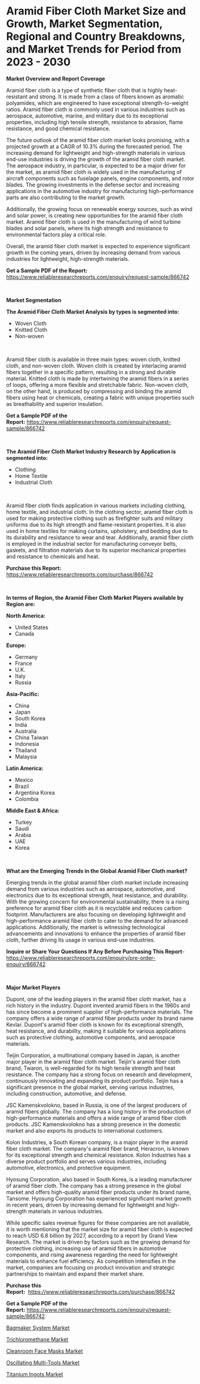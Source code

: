<p><h1>Aramid Fiber Cloth Market Size and Growth, Market Segmentation, Regional and Country Breakdowns, and Market Trends for Period from 2023 -  2030</h1></p><p><strong>Market Overview and Report Coverage</strong></p>
<p><p>Aramid fiber cloth is a type of synthetic fiber cloth that is highly heat-resistant and strong. It is made from a class of fibers known as aromatic polyamides, which are engineered to have exceptional strength-to-weight ratios. Aramid fiber cloth is commonly used in various industries such as aerospace, automotive, marine, and military due to its exceptional properties, including high tensile strength, resistance to abrasion, flame resistance, and good chemical resistance.</p><p>The future outlook of the aramid fiber cloth market looks promising, with a projected growth at a CAGR of 10.3% during the forecasted period. The increasing demand for lightweight and high-strength materials in various end-use industries is driving the growth of the aramid fiber cloth market. The aerospace industry, in particular, is expected to be a major driver for the market, as aramid fiber cloth is widely used in the manufacturing of aircraft components such as fuselage panels, engine components, and rotor blades. The growing investments in the defense sector and increasing applications in the automotive industry for manufacturing high-performance parts are also contributing to the market growth.</p><p>Additionally, the growing focus on renewable energy sources, such as wind and solar power, is creating new opportunities for the aramid fiber cloth market. Aramid fiber cloth is used in the manufacturing of wind turbine blades and solar panels, where its high strength and resistance to environmental factors play a critical role.</p><p>Overall, the aramid fiber cloth market is expected to experience significant growth in the coming years, driven by increasing demand from various industries for lightweight, high-strength materials.</p></p>
<p><strong>Get a Sample PDF of the Report:</strong> <a href="https://www.reliableresearchreports.com/enquiry/request-sample/866742">https://www.reliableresearchreports.com/enquiry/request-sample/866742</a></p>
<p>&nbsp;</p>
<p><strong>Market Segmentation</strong></p>
<p><strong>The Aramid Fiber Cloth Market Analysis by types is segmented into:</strong></p>
<p><ul><li>Woven Cloth</li><li>Knitted Cloth</li><li>Non-woven</li></ul></p>
<p>&nbsp;</p>
<p><p>Aramid fiber cloth is available in three main types: woven cloth, knitted cloth, and non-woven cloth. Woven cloth is created by interlacing aramid fibers together in a specific pattern, resulting in a strong and durable material. Knitted cloth is made by intertwining the aramid fibers in a series of loops, offering a more flexible and stretchable fabric. Non-woven cloth, on the other hand, is produced by compressing and binding the aramid fibers using heat or chemicals, creating a fabric with unique properties such as breathability and superior insulation.</p></p>
<p><strong>Get a Sample PDF of the Report:</strong>&nbsp;<a href="https://www.reliableresearchreports.com/enquiry/request-sample/866742">https://www.reliableresearchreports.com/enquiry/request-sample/866742</a></p>
<p>&nbsp;</p>
<p><strong>The Aramid Fiber Cloth Market Industry Research by Application is segmented into:</strong></p>
<p><ul><li>Clothing</li><li>Home Textile</li><li>Industrial Cloth</li></ul></p>
<p>&nbsp;</p>
<p><p>Aramid fiber cloth finds application in various markets including clothing, home textile, and industrial cloth. In the clothing sector, aramid fiber cloth is used for making protective clothing such as firefighter suits and military uniforms due to its high strength and flame-resistant properties. It is also used in home textiles for making curtains, upholstery, and bedding due to its durability and resistance to wear and tear. Additionally, aramid fiber cloth is employed in the industrial sector for manufacturing conveyor belts, gaskets, and filtration materials due to its superior mechanical properties and resistance to chemicals and heat.</p></p>
<p><strong>Purchase this Report:</strong>&nbsp; <a href="https://www.reliableresearchreports.com/purchase/866742">https://www.reliableresearchreports.com/purchase/866742</a></p>
<p>&nbsp;</p>
<p><strong>In terms of Region, the Aramid Fiber Cloth Market Players available by Region are:</strong></p>
<p>
    <p> <strong> North America: </strong>
        <ul>
            <li>United States</li>
            <li>Canada</li>
        </ul>
        </p> 
    <p> <strong> Europe: </strong>
        <ul>
            <li>Germany</li>
            <li>France</li>
            <li>U.K.</li>
            <li>Italy</li>
            <li>Russia</li>
        </ul>
        </p> 
    <p> <strong> Asia-Pacific: </strong>
        <ul>
            <li>China</li>
            <li>Japan</li>
            <li>South Korea</li>
            <li>India</li>
            <li>Australia</li>
            <li>China Taiwan</li>
            <li>Indonesia</li>
            <li>Thailand</li>
            <li>Malaysia</li>
        </ul>
        </p> 
    <p> <strong> Latin America: </strong>
        <ul>
            <li>Mexico</li>
            <li>Brazil</li>
            <li>Argentina Korea</li>
            <li>Colombia</li>
        </ul>
        </p> 
    <p> <strong> Middle East & Africa: </strong>
        <ul>
            <li>Turkey</li>
            <li>Saudi</li>
            <li>Arabia</li>
            <li>UAE</li>
            <li>Korea</li>
        </ul>
    </p>
    </p>
<p>&nbsp;</p>
<p><strong>What are the Emerging Trends in the Global Aramid Fiber Cloth market?</strong></p>
<p><p>Emerging trends in the global aramid fiber cloth market include increasing demand from various industries such as aerospace, automotive, and electronics due to its exceptional strength, heat resistance, and durability. With the growing concern for environmental sustainability, there is a rising preference for aramid fiber cloth as it is recyclable and reduces carbon footprint. Manufacturers are also focusing on developing lightweight and high-performance aramid fiber cloth to cater to the demand for advanced applications. Additionally, the market is witnessing technological advancements and innovations to enhance the properties of aramid fiber cloth, further driving its usage in various end-use industries.</p></p>
<p><strong>Inquire or Share Your Questions If Any Before Purchasing This Report</strong>- <a href="https://www.reliableresearchreports.com/enquiry/pre-order-enquiry/866742">https://www.reliableresearchreports.com/enquiry/pre-order-enquiry/866742</a></p>
<p>&nbsp;</p>
<p><strong>Major Market Players</strong></p>
<p><p>Dupont, one of the leading players in the aramid fiber cloth market, has a rich history in the industry. Dupont invented aramid fibers in the 1960s and has since become a prominent supplier of high-performance materials. The company offers a wide range of aramid fiber products under its brand name Kevlar. Dupont's aramid fiber cloth is known for its exceptional strength, heat resistance, and durability, making it suitable for various applications such as protective clothing, automotive components, and aerospace materials.</p><p>Teijin Corporation, a multinational company based in Japan, is another major player in the aramid fiber cloth market. Teijin's aramid fiber cloth brand, Twaron, is well-regarded for its high tensile strength and heat resistance. The company has a strong focus on research and development, continuously innovating and expanding its product portfolio. Teijin has a significant presence in the global market, serving various industries, including construction, automotive, and defense.</p><p>JSC Kamenskvolokno, based in Russia, is one of the largest producers of aramid fibers globally. The company has a long history in the production of high-performance materials and offers a wide range of aramid fiber cloth products. JSC Kamenskvolokno has a strong presence in the domestic market and also exports its products to international customers.</p><p>Kolon Industries, a South Korean company, is a major player in the aramid fiber cloth market. The company's aramid fiber brand, Heracron, is known for its exceptional strength and chemical resistance. Kolon Industries has a diverse product portfolio and serves various industries, including automotive, electronics, and protective equipment.</p><p>Hyosung Corporation, also based in South Korea, is a leading manufacturer of aramid fiber cloth. The company has a strong presence in the global market and offers high-quality aramid fiber products under its brand name, Tansome. Hyosung Corporation has experienced significant market growth in recent years, driven by increasing demand for lightweight and high-strength materials in various industries.</p><p>While specific sales revenue figures for these companies are not available, it is worth mentioning that the market size for aramid fiber cloth is expected to reach USD 6.8 billion by 2027, according to a report by Grand View Research. The market is driven by factors such as the growing demand for protective clothing, increasing use of aramid fibers in automotive components, and rising awareness regarding the need for lightweight materials to enhance fuel efficiency. As competition intensifies in the market, companies are focusing on product innovation and strategic partnerships to maintain and expand their market share.</p></p>
<p><strong>Purchase this Report:</strong>&nbsp;&nbsp;<a href="https://www.reliableresearchreports.com/purchase/866742">https://www.reliableresearchreports.com/purchase/866742</a></p>
<p></p>
<p><strong>Get a Sample PDF of the Report:</strong>&nbsp;<a href="https://www.reliableresearchreports.com/enquiry/request-sample/866742">https://www.reliableresearchreports.com/enquiry/request-sample/866742</a></p>
<p><p><a href="https://medium.com/@aureliarice2023/bagmaker-system-market-research-report-its-history-and-forecast-2023-to-2030-b774921efdef">Bagmaker System Market</a></p><p><a href="https://github.com/gdfhhhj/Market-Research-Report-List-1/blob/main/trichloromethane-market.md">Trichloromethane Market</a></p><p><a href="https://medium.com/@cruzdamore75/cleanroom-face-masks-market-share-evolution-and-market-growth-trends-2023-2030-1f669ee85443">Cleanroom Face Masks Market</a></p><p><a href="https://medium.com/@claudekunze/oscillating-multi-tools-market-competitive-analysis-market-trends-and-forecast-to-2030-719a8329be8e">Oscillating Multi-Tools Market</a></p><p><a href="https://github.com/luckyshygirl/Market-Research-Report-List-1/blob/main/titanium-ingots-market.md">Titanium Ingots Market</a></p></p>